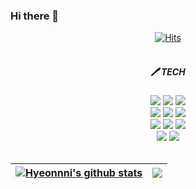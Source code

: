 ### Hi there 👋

<!--
**Yu-JeSeung/Yu-JeSeung** is a ✨ _special_ ✨ repository because its `README.md` (this file) appears on your GitHub profile.

Here are some ideas to get you started:

- 🔭 I’m currently working on ...
- 🌱 I’m currently learning ...
- 👯 I’m looking to collaborate on ...
- 🤔 I’m looking for help with ...
- 💬 Ask me about ...
- 📫 How to reach me: ...
- 😄 Pronouns: ...
- ⚡ Fun fact: ...
-->
<div align="center">

 <!--방문자 수 집계-->
  [![Hits](https://hits.seeyoufarm.com/api/count/incr/badge.svg?url=https%3A%2F%2Fgithub.com%2Fnownuu&count_bg=%23DFB7FA&title_bg=%23FAA8A8&icon=&icon_color=%23F6A7A7&title=hits&edge_flat=false)](https://hits.seeyoufarm.com)
<br><br>

<!-- 테크 -->
  <!-- 사용 홈페이지 : https://simpleicons.org/ -->
  <h5>🖊 TECH</h5>
<div>
  <img src="https://img.shields.io/badge/Java-007396?style=flat-square&logo=Java&logoColor=white"/>
  <img src="https://img.shields.io/badge/Python-3766AB?style=flat-square&logo=Python&logoColor=white"/>
  <img src="https://img.shields.io/badge/C-A8B9CC?style=flat-square&logo=C&logoColor=white"/>
  <br/>
  <img src="https://img.shields.io/badge/HTML5-E34F26?style=flat-square&logo=HTML5&logoColor=white"/>
  <img src="https://img.shields.io/badge/CSS3-1572B6?style=flat-square&logo=CSS3&logoColor=white"/>
  <img src="https://img.shields.io/badge/JavaScript-F7DF1E?style=flat-square&logo=JavaScript&logoColor=white"/>
  <br/>
  <img src="https://img.shields.io/badge/Visual Studio-5C2D91?style=flat-square&logo=Visual Studio&logoColor=white"/>
  <img src="https://img.shields.io/badge/Visual Studio Code-007ACC?style=flat-square&logo=Visual Studio Code&logoColor=white"/>
  <img src="https://img.shields.io/badge/Eclipse IDE-2C2255?style=flat-square&logo=Eclipse IDE&logoColor=white"/>
  <br/>
  <img src="https://img.shields.io/badge/MySQL-4479A1?style=flat-square&logo=MySQL&logoColor=white"/>
  <img src="https://img.shields.io/badge/Git-F05032?style=flat-square&logo=Git&logoColor=white"/>
  <br/>
</div>
<br/>

<!--커밋수-->
<!--
![Anurag's GitHub stats](https://github-readme-stats.vercel.app/api?username=Yu-JeSeung&show_icons=true&theme=highcontrast)
-->

  | <a href="https://github.com/anuraghazra/github-readme-stats"><img align="center" src="https://github-readme-stats.vercel.app/api?username=Yu-JeSeung&show_icons=true&include_all_commits=true&theme=buefy&hide_border=true" alt="Hyeonnni's github stats" /></a> | <a href="https://github.com/anuraghazra/github-readme-stats"><img align="center" src="https://github-readme-stats.vercel.app/api/top-langs/?username=Yu-JeSeung&layout=compact&theme=buefy&hide_border=true" /></a> |
| ------------- | ------------- |
